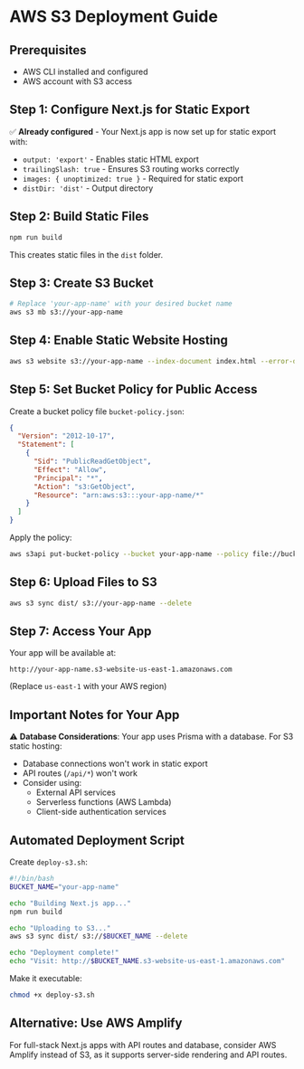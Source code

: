 # AWS S3 Deployment Guide

## Prerequisites
- AWS CLI installed and configured
- AWS account with S3 access

## Step 1: Configure Next.js for Static Export
✅ **Already configured** - Your Next.js app is now set up for static export with:
- `output: 'export'` - Enables static HTML export
- `trailingSlash: true` - Ensures S3 routing works correctly
- `images: { unoptimized: true }` - Required for static export
- `distDir: 'dist'` - Output directory

## Step 2: Build Static Files
```bash
npm run build
```
This creates static files in the `dist` folder.

## Step 3: Create S3 Bucket
```bash
# Replace 'your-app-name' with your desired bucket name
aws s3 mb s3://your-app-name
```

## Step 4: Enable Static Website Hosting
```bash
aws s3 website s3://your-app-name --index-document index.html --error-document 404.html
```

## Step 5: Set Bucket Policy for Public Access
Create a bucket policy file `bucket-policy.json`:
```json
{
  "Version": "2012-10-17",
  "Statement": [
    {
      "Sid": "PublicReadGetObject",
      "Effect": "Allow",
      "Principal": "*",
      "Action": "s3:GetObject",
      "Resource": "arn:aws:s3:::your-app-name/*"
    }
  ]
}
```

Apply the policy:
```bash
aws s3api put-bucket-policy --bucket your-app-name --policy file://bucket-policy.json
```

## Step 6: Upload Files to S3
```bash
aws s3 sync dist/ s3://your-app-name --delete
```

## Step 7: Access Your App
Your app will be available at:
```
http://your-app-name.s3-website-us-east-1.amazonaws.com
```
(Replace `us-east-1` with your AWS region)

## Important Notes for Your App

⚠️ **Database Considerations**: Your app uses Prisma with a database. For S3 static hosting:
- Database connections won't work in static export
- API routes (`/api/*`) won't work
- Consider using:
  - External API services
  - Serverless functions (AWS Lambda)
  - Client-side authentication services

## Automated Deployment Script
Create `deploy-s3.sh`:
```bash
#!/bin/bash
BUCKET_NAME="your-app-name"

echo "Building Next.js app..."
npm run build

echo "Uploading to S3..."
aws s3 sync dist/ s3://$BUCKET_NAME --delete

echo "Deployment complete!"
echo "Visit: http://$BUCKET_NAME.s3-website-us-east-1.amazonaws.com"
```

Make it executable:
```bash
chmod +x deploy-s3.sh
```

## Alternative: Use AWS Amplify
For full-stack Next.js apps with API routes and database, consider AWS Amplify instead of S3, as it supports server-side rendering and API routes.